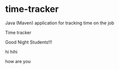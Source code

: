 # time-tracker
Java (Maven) application for tracking time on the job

Time tracker

Good Night Students!!!

hi hihi

how are you
